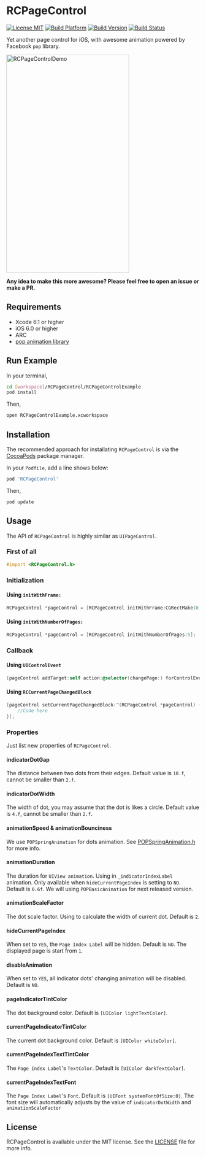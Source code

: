# RCPageControl

[![License MIT](https://go-shields.herokuapp.com/license-MIT-blue.png)](https://github.com/RidgeCorn/RCPageControl/blob/master/LICENSE)
[![Build Platform](https://cocoapod-badges.herokuapp.com/p/RCPageControl/badge.png)](https://github.com/RidgeCorn/RCPageControl)
[![Build Version](https://cocoapod-badges.herokuapp.com/v/RCPageControl/badge.png)](https://github.com/RidgeCorn/RCPageControl)
[![Build Status](https://travis-ci.org/RidgeCorn/RCPageControl.png?branch=master)](https://travis-ci.org/RidgeCorn/RCPageControl)

Yet another page control for iOS, with awesome animation powered by Facebook `pop` library.

<img src="https://github.com/RidgeCorn/RCPageControl/raw/master/RCPageControlDemo.gif" alt="RCPageControlDemo" width="320" height="568" />


**Any idea to make this more awesome? Please feel free to open an issue or make a PR.**



## Requirements
* Xcode 6.1 or higher
* iOS 6.0 or higher
* ARC
* [pop animation library](https://github.com/facebook/pop)



## Run Example

In your terminal,

``` bash
cd [workspace]/RCPageControl/RCPageControlExample
pod install
```

Then,

``` bash
open RCPageControlExample.xcworkspace
```



## Installation


The recommended approach for installating `RCPageControl` is via the [CocoaPods](http://cocoapods.org/) package manager.

In your `Podfile`, add a line shows below:

``` bash
pod 'RCPageControl'
```

Then,

``` bash
pod update
```



## Usage

The API of `RCPageControl` is highly similar
as `UIPageControl`.



### First of all

```objective-c
#import <RCPageControl.h>
```



### Initialization


#### Using `initWithFrame:`

```objective-c
RCPageControl *pageControl = [RCPageControl initWithFrame:CGRectMake(0, 0, 100, 10)];
```


#### Using `initWithNumberOfPages:`

```objective-c
RCPageControl *pageControl = [RCPageControl initWithNumberOfPages:5];
```



### Callback


#### Using `UIControlEvent`

```objective-c
[pageControl addTarget:self action:@selector(changePage:) forControlEvents:UIControlEventValueChanged];
```


#### Using `RCCurrentPageChangedBlock`

```objective-c
[pageControl setCurrentPageChangedBlock:^(RCPageControl *pageControl) {
	//Code here
}];
```



### Properties

Just list new properties of `RCPageControl`.


#### indicatorDotGap
The distance between two dots from their edges. Default value is `10.f`, cannot be smaller than `2.f`.


#### indicatorDotWidth
The width of dot, you may assume that the dot is likes a circle. Default value is `4.f`, cannot be smaller than `2.f`.


#### animationSpeed & animationBounciness
We use `POPSpringAnimation` for dots animation. See [POPSpringAnimation.h](https://github.com/facebook/pop/blob/master/pop/POPSpringAnimation.h) for more info.


#### animationDuration
The duration for `UIView animation`. Using in `_indicatorIndexLabel` animation. Only available when `hideCurrentPageIndex` is setting to `NO`. Default is `0.6f`. We will using `POPBasicAnimation` for next released version.


#### animationScaleFactor
The dot scale factor. Using to calculate the width of current dot. Default is `2`.


#### hideCurrentPageIndex
When set to `YES`, the `Page Index Label` will be hidden. Default is `NO`. The displayed page is start from `1`.


#### disableAnimation
When set to `YES`, all indicator dots' changing animation will be disabled. Default is `NO`.


#### pageIndicatorTintColor 
The dot background color. Default is `[UIColor lightTextColor]`.


#### currentPageIndicatorTintColor
The current dot background color. Default is `[UIColor whiteColor]`.


#### currentPageIndexTextTintColor
The `Page Index Label`'s `TextColor`. Default is `[UIColor darkTextColor]`.


#### currentPageIndexTextFont
The `Page Index Label`'s `Font`. Default is `[UIFont systemFontOfSize:0]`. The font size will automatically adjusts by the value of `indicatorDotWidth` and `animationScaleFactor`



## License

RCPageControl is available under the MIT license. See the [LICENSE](https://github.com/RidgeCorn/RCPageControl/blob/master/LICENSE) file for more info.
